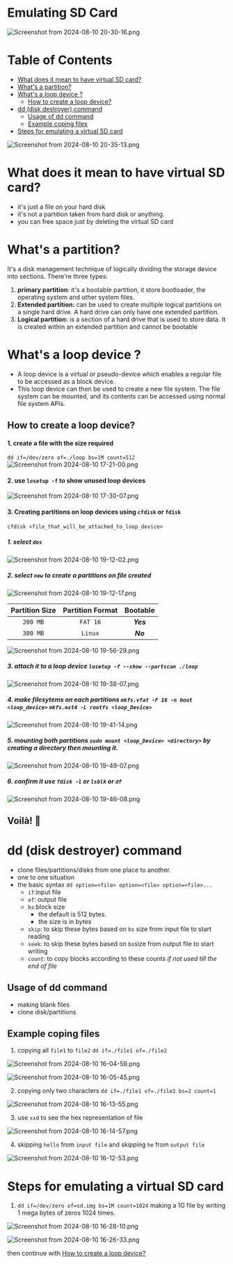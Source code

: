 

# Emulating SD Card
![Screenshot from 2024-08-10 20-30-16.png](https://itg.singhinder.com?url=https://gist.githubusercontent.com/Reemaa828/e200a9fdd146246ef45677479fdd9334/raw/Screenshot%20from%202024-08-10%2020-30-16.png)
# Table of Contents

- [What does it mean to have virtual SD card?](#what-does-it-mean-to-have-virtual-sd-card)
- [What's a partition?](#whats-a-partition)
- [What's a loop device ?](#whats-a-loop-device-)
	- [How to create a loop device?](#how-to-create-a-loop-device)
- [dd (disk destroyer) command](#dd-disk-destroyer-command)
	- [Usage of dd command](#usage-of-dd-command)
	- [Example coping files](#example-coping-files)
- [Steps for emulating a virtual SD card](#steps-for-emulating-a-virtual-sd-card)

![Screenshot from 2024-08-10 20-35-13.png](https://itg.singhinder.com?url=https://gist.githubusercontent.com/Reemaa828/dd3af8ccd11d9ae7fb691f911eedda52/raw/Screenshot%20from%202024-08-10%2020-35-13.png)




# What does it mean to have virtual SD card?
- it's just a file on your hard disk
- it's not a partition taken from hard disk or anything.
- you can free space just by deleting the virtual SD card
# What's a partition?
It's a disk management technique of logically dividing the storage device into sections.
There're three types:
1. **primary partition**: it's a bootable partition, it store bootloader, the operating system and other system files. 
2. **Extended partition:** can be used to create multiple logical partitions on a single hard drive. A hard drive can only have one extended partition.
3. **Logical partition:** is a section of a hard drive that is used to store data. It is created within an extended partition and cannot be bootable
# What's a loop device ?
- A loop device is a virtual or pseudo-device which enables a regular file to be accessed as a block device.
- This loop device can then be used to create a new file system. The file system can be mounted, and its contents can be accessed using normal file system APIs.
## How to create a loop device?
#### 1. create a file with the size required
`dd if=/dev/zero of=./loop bs=1M count=512`
![Screenshot from 2024-08-10 17-21-00.png](https://itg.singhinder.com?url=https://gist.githubusercontent.com/Reemaa828/a38f65d1065150b082954c58d2168b15/raw/Screenshot%20from%202024-08-10%2017-21-00.png)
#### 2. use `losetup -f` to show unused loop devices
![Screenshot from 2024-08-10 17-30-07.png](https://itg.singhinder.com?url=https://gist.githubusercontent.com/Reemaa828/f6097fbc98d1ec7aa2e1be2b0380ea64/raw/Screenshot%20from%202024-08-10%2017-30-07.png)

#### 3. Creating partitions on loop devices using `cfdisk` or `fdisk`
`cfdisk <file_that_will_be_attached_to_loop_device>`
##### 1. select `dos`
![Screenshot from 2024-08-10 19-12-02.png](https://itg.singhinder.com?url=https://gist.githubusercontent.com/Reemaa828/108ae1ec837e1bd8db6a2976eae0cdbe/raw/Screenshot%20from%202024-08-10%2019-12-02.png)
##### 2. select `new` to create a partitions on file created
![Screenshot from 2024-08-10 19-12-17.png](https://itg.singhinder.com?url=https://gist.githubusercontent.com/Reemaa828/4d9a1c3c1d5e9a08dd71a170c2797c9b/raw/Screenshot%20from%202024-08-10%2019-12-17.png)

| Partition Size | Partition Format | Bootable  |
| :------------: | :--------------: | :-------: |
|    `200 MB`    |     `FAT 16`     | ***Yes*** |
|    `300 MB`    |     `Linux`      | ***No***  |

![Screenshot from 2024-08-10 19-56-29.png](https://itg.singhinder.com?url=https://gist.githubusercontent.com/Reemaa828/2a3b3cadb6a80fb9c1027b178812488b/raw/Screenshot%20from%202024-08-10%2019-56-29.png)

##### 3. attach it to a loop device `losetup -f --show --partscan ./loop `
![Screenshot from 2024-08-10 19-38-07.png](https://itg.singhinder.com?url=https://gist.githubusercontent.com/Reemaa828/73a24e241326f68a002d57755ea74a92/raw/Screenshot%20from%202024-08-10%2019-38-07.png)
##### 4. make filesytems on each partitions `mkfs.vfat -F 16 -n boot <loop_device>` `mkfs.ext4 -L rootfs <loop_Device>`
![Screenshot from 2024-08-10 19-41-14.png](https://itg.singhinder.com?url=https://gist.githubusercontent.com/Reemaa828/41b1a8462964f82b74722e0c7070d802/raw/Screenshot%20from%202024-08-10%2019-41-14.png)
##### 5. mounting both partitions `sudo mount <loop_Device> <directory>` by creating a directory then mounting it.
![Screenshot from 2024-08-10 19-49-07.png](https://itg.singhinder.com?url=https://gist.githubusercontent.com/Reemaa828/09059deafe450246975125def028724f/raw/Screenshot%20from%202024-08-10%2019-49-07.png)

##### 6. confirm it use `fdisk -l` or `lsblk` or `df`
![Screenshot from 2024-08-10 19-46-08.png](https://itg.singhinder.com?url=https://gist.githubusercontent.com/Reemaa828/f47c91d63f3857d323d6abe7705ca331/raw/Screenshot%20from%202024-08-10%2019-46-08.png)

## Voilà! 🥂
# dd (disk destroyer) command
- clone files/partitions/disks from one place to another.
- one to one situation
- the basic syntax `dd option=<file> option=<file> option=<file>...`
   - `if`:input file 
   - `of`: output file
   - `bs`:block size 
      - the default is 512 bytes.
      - the size is in bytes
  - `skip`: to skip these bytes based on `bs` size from input file to start reading
  - `seek`: to skip these bytes based on `bs`size from output file to start writing 
  - `count`: to copy blocks according to these counts *if not used till the end of file*
## Usage of dd command
- making blank files
- clone disk/partitions 
## Example coping files
1. copying all `file1` to `file2` `dd if=./file1 of=./file2`
   
![Screenshot from 2024-08-10 16-04-59.png](https://itg.singhinder.com?url=https://gist.githubusercontent.com/Reemaa828/2569f5af1d2b1ac173dac7a9dc412919/raw/Screenshot%20from%202024-08-10%2016-04-59.png)

![Screenshot from 2024-08-10 16-05-45.png](https://itg.singhinder.com?url=https://gist.githubusercontent.com/Reemaa828/472f79cf3235afe9310e6323bc58f82f/raw/Screenshot%20from%202024-08-10%2016-05-45.png)

2. copying only two characters `dd if=./file1 of=./file2 bs=2 count=1`

![Screenshot from 2024-08-10 16-13-55.png](https://itg.singhinder.com?url=https://gist.githubusercontent.com/Reemaa828/5eddb31b76ec046f1db0d2a72b5ae08f/raw/Screenshot%20from%202024-08-10%2016-13-55.png)

3. use `xxd` to see the hex representation of file
   
![Screenshot from 2024-08-10 16-14-57.png](https://itg.singhinder.com?url=https://gist.githubusercontent.com/Reemaa828/7e82bb95a34eb85a49c06b8877cd85f0/raw/Screenshot%20from%202024-08-10%2016-14-57.png)

4. skipping `hello` from `input file` and skipping `he` from `output file`

![Screenshot from 2024-08-10 16-12-53.png](https://itg.singhinder.com?url=https://gist.githubusercontent.com/Reemaa828/ab5bc77babe81744bbc06072f54e6bdd/raw/Screenshot%20from%202024-08-10%2016-12-53.png)


# Steps for emulating a virtual SD card
1. `dd if=/dev/zero of=sd.img bs=1M count=1024` making a 1G file by writing 1 mega bytes of zeros 1024 times.
   
![Screenshot from 2024-08-10 16-28-10.png](https://itg.singhinder.com?url=https://gist.githubusercontent.com/Reemaa828/fa83ada5a12e6233aa2520d6cfc3fcdf/raw/Screenshot%20from%202024-08-10%2016-28-10.png)

![Screenshot from 2024-08-10 16-26-33.png](https://itg.singhinder.com?url=https://gist.githubusercontent.com/Reemaa828/bb27d8361e23fac1ff23a0d173572ffc/raw/Screenshot%20from%202024-08-10%2016-26-33.png)

then continue with [How to create a loop device?](#how-to-create-a-loop-device)
